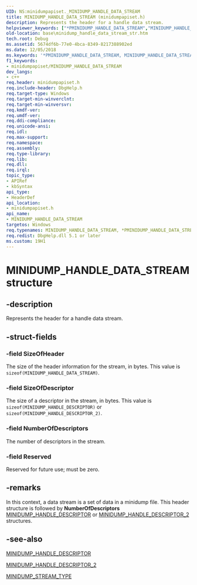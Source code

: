 ```yaml
---
UID: NS:minidumpapiset._MINIDUMP_HANDLE_DATA_STREAM
title: MINIDUMP_HANDLE_DATA_STREAM (minidumpapiset.h)
description: Represents the header for a handle data stream.helpviewer_keywords: ["*PMINIDUMP_HANDLE_DATA_STREAM","MINIDUMP_HANDLE_DATA_STREAM","MINIDUMP_HANDLE_DATA_STREAM structure","PMINIDUMP_HANDLE_DATA_STREAM","PMINIDUMP_HANDLE_DATA_STREAM structure pointer","_MINIDUMP_HANDLE_DATA_STREAM","_win32_minidump_handle_data_stream_str","base.minidump_handle_data_stream_str","minidumpapiset/MINIDUMP_HANDLE_DATA_STREAM","minidumpapiset/PMINIDUMP_HANDLE_DATA_STREAM"]
old-location: base\minidump_handle_data_stream_str.htm
tech.root: Debug
ms.assetid: 5674df6b-77e0-4bca-8349-8217388902ed
ms.date: 12/05/2018
ms.keywords: '*PMINIDUMP_HANDLE_DATA_STREAM, MINIDUMP_HANDLE_DATA_STREAM, MINIDUMP_HANDLE_DATA_STREAM structure, PMINIDUMP_HANDLE_DATA_STREAM, PMINIDUMP_HANDLE_DATA_STREAM structure pointer, _MINIDUMP_HANDLE_DATA_STREAM, _win32_minidump_handle_data_stream_str, base.minidump_handle_data_stream_str, minidumpapiset/MINIDUMP_HANDLE_DATA_STREAM, minidumpapiset/PMINIDUMP_HANDLE_DATA_STREAM'
f1_keywords:
- minidumpapiset/MINIDUMP_HANDLE_DATA_STREAM
dev_langs:
- c++
req.header: minidumpapiset.h
req.include-header: DbgHelp.h
req.target-type: Windows
req.target-min-winverclnt: 
req.target-min-winversvr: 
req.kmdf-ver: 
req.umdf-ver: 
req.ddi-compliance: 
req.unicode-ansi: 
req.idl: 
req.max-support: 
req.namespace: 
req.assembly: 
req.type-library: 
req.lib: 
req.dll: 
req.irql: 
topic_type:
- APIRef
- kbSyntax
api_type:
- HeaderDef
api_location:
- minidumpapiset.h
api_name:
- MINIDUMP_HANDLE_DATA_STREAM
targetos: Windows
req.typenames: MINIDUMP_HANDLE_DATA_STREAM, *PMINIDUMP_HANDLE_DATA_STREAM
req.redist: DbgHelp.dll 5.1 or later
ms.custom: 19H1
---
```


# MINIDUMP_HANDLE_DATA_STREAM structure


## -description


Represents the header for a handle data stream.


## -struct-fields




### -field SizeOfHeader

The size of the header information for the stream, in bytes. This value is <code>sizeof(MINIDUMP_HANDLE_DATA_STREAM)</code>.


### -field SizeOfDescriptor

The size of a descriptor in the stream, in bytes. This value is <code>sizeof(MINIDUMP_HANDLE_DESCRIPTOR)</code> or <code>sizeof(MINIDUMP_HANDLE_DESCRIPTOR_2)</code>.


### -field NumberOfDescriptors

The number of descriptors in the stream.


### -field Reserved

Reserved for future use; must be zero.


## -remarks



In this context, a data stream is a set of data in a minidump file. This header structure is followed by <b>NumberOfDescriptors</b>
<a href="https://docs.microsoft.com/windows/win32/api/minidumpapiset/ns-minidumpapiset-minidump_handle_descriptor">MINIDUMP_HANDLE_DESCRIPTOR</a> or <a href="https://docs.microsoft.com/windows/win32/api/minidumpapiset/ns-minidumpapiset-minidump_handle_descriptor_2">MINIDUMP_HANDLE_DESCRIPTOR_2</a> structures.




## -see-also




<a href="https://docs.microsoft.com/windows/win32/api/minidumpapiset/ns-minidumpapiset-minidump_handle_descriptor">MINIDUMP_HANDLE_DESCRIPTOR</a>



<a href="https://docs.microsoft.com/windows/win32/api/minidumpapiset/ns-minidumpapiset-minidump_handle_descriptor">MINIDUMP_HANDLE_DESCRIPTOR_2</a>



<a href="https://docs.microsoft.com/windows/desktop/api/minidumpapiset/ne-minidumpapiset-minidump_stream_type">MINIDUMP_STREAM_TYPE</a>
 

 

